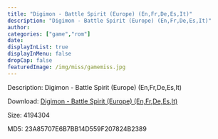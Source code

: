 ```yaml
---
title: "Digimon - Battle Spirit (Europe) (En,Fr,De,Es,It)"
description: "Digimon - Battle Spirit (Europe) (En,Fr,De,Es,It)"
author: 
categories: ["game","rom"]
date: 
displayInList: true
displayInMenu: false
dropCap: false
featuredImage: /img/miss/gamemiss.jpg
---
```


Description: Digimon - Battle Spirit (Europe) (En,Fr,De,Es,It)

Download: <a style="text-decoration:underline;" href="https://mega.nz/#!mDAwUK7Y!7nxhyntqY48PX-F8pXQAkCnGrwuxIj1BpBfsphzUZzA" target = "_blank" rel = "nofollow" > Digimon - Battle Spirit (Europe) (En,Fr,De,Es,It)</a>

Size: 4194304

MD5: 23A85707E6B7BB14D559F207824B2389

